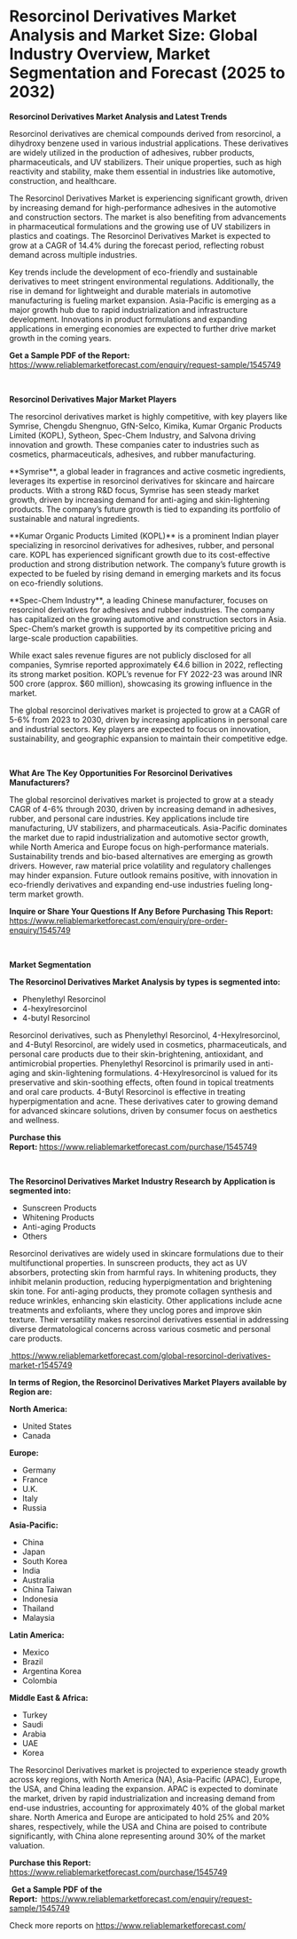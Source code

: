 <p><h1>Resorcinol Derivatives Market Analysis and Market Size: Global Industry Overview, Market Segmentation and Forecast (2025 to 2032)</h1></p><p><strong>Resorcinol Derivatives Market Analysis and Latest Trends</strong></p>
<p><p>Resorcinol derivatives are chemical compounds derived from resorcinol, a dihydroxy benzene used in various industrial applications. These derivatives are widely utilized in the production of adhesives, rubber products, pharmaceuticals, and UV stabilizers. Their unique properties, such as high reactivity and stability, make them essential in industries like automotive, construction, and healthcare.</p><p>The Resorcinol Derivatives Market is experiencing significant growth, driven by increasing demand for high-performance adhesives in the automotive and construction sectors. The market is also benefiting from advancements in pharmaceutical formulations and the growing use of UV stabilizers in plastics and coatings. The Resorcinol Derivatives Market is expected to grow at a CAGR of 14.4% during the forecast period, reflecting robust demand across multiple industries.</p><p>Key trends include the development of eco-friendly and sustainable derivatives to meet stringent environmental regulations. Additionally, the rise in demand for lightweight and durable materials in automotive manufacturing is fueling market expansion. Asia-Pacific is emerging as a major growth hub due to rapid industrialization and infrastructure development. Innovations in product formulations and expanding applications in emerging economies are expected to further drive market growth in the coming years.</p></p>
<p><strong>Get a Sample PDF of the Report:&nbsp;</strong> <a href="https://www.reliablemarketforecast.com/enquiry/request-sample/1545749?utm_campaign=2117&utm_medium=2&utm_source=Github&utm_content=ia&utm_term=26012025&utm_id=resorcinol-derivatives">https://www.reliablemarketforecast.com/enquiry/request-sample/1545749</a></p>
<p>&nbsp;</p>
<p><strong>Resorcinol Derivatives Major Market Players</strong></p>
<p><p>The resorcinol derivatives market is highly competitive, with key players like Symrise, Chengdu Shengnuo, GfN-Selco, Kimika, Kumar Organic Products Limited (KOPL), Sytheon, Spec-Chem Industry, and Salvona driving innovation and growth. These companies cater to industries such as cosmetics, pharmaceuticals, adhesives, and rubber manufacturing.</p><p>**Symrise**, a global leader in fragrances and active cosmetic ingredients, leverages its expertise in resorcinol derivatives for skincare and haircare products. With a strong R&D focus, Symrise has seen steady market growth, driven by increasing demand for anti-aging and skin-lightening products. The company’s future growth is tied to expanding its portfolio of sustainable and natural ingredients.</p><p>**Kumar Organic Products Limited (KOPL)** is a prominent Indian player specializing in resorcinol derivatives for adhesives, rubber, and personal care. KOPL has experienced significant growth due to its cost-effective production and strong distribution network. The company’s future growth is expected to be fueled by rising demand in emerging markets and its focus on eco-friendly solutions.</p><p>**Spec-Chem Industry**, a leading Chinese manufacturer, focuses on resorcinol derivatives for adhesives and rubber industries. The company has capitalized on the growing automotive and construction sectors in Asia. Spec-Chem’s market growth is supported by its competitive pricing and large-scale production capabilities.</p><p>While exact sales revenue figures are not publicly disclosed for all companies, Symrise reported approximately €4.6 billion in 2022, reflecting its strong market position. KOPL’s revenue for FY 2022-23 was around INR 500 crore (approx. $60 million), showcasing its growing influence in the market.</p><p>The global resorcinol derivatives market is projected to grow at a CAGR of 5-6% from 2023 to 2030, driven by increasing applications in personal care and industrial sectors. Key players are expected to focus on innovation, sustainability, and geographic expansion to maintain their competitive edge.</p></p>
<p>&nbsp;</p>
<p><strong>What Are The Key Opportunities For Resorcinol Derivatives Manufacturers?</strong></p>
<p><p>The global resorcinol derivatives market is projected to grow at a steady CAGR of 4-6% through 2030, driven by increasing demand in adhesives, rubber, and personal care industries. Key applications include tire manufacturing, UV stabilizers, and pharmaceuticals. Asia-Pacific dominates the market due to rapid industrialization and automotive sector growth, while North America and Europe focus on high-performance materials. Sustainability trends and bio-based alternatives are emerging as growth drivers. However, raw material price volatility and regulatory challenges may hinder expansion. Future outlook remains positive, with innovation in eco-friendly derivatives and expanding end-use industries fueling long-term market growth.</p></p>
<p><strong>Inquire or Share Your Questions If Any Before Purchasing This Report:</strong> <a href="https://www.reliablemarketforecast.com/enquiry/pre-order-enquiry/1545749?utm_campaign=2117&utm_medium=2&utm_source=Github&utm_content=ia&utm_term=26012025&utm_id=resorcinol-derivatives">https://www.reliablemarketforecast.com/enquiry/pre-order-enquiry/1545749</a></p>
<p>&nbsp;</p>
<p><strong>Market Segmentation</strong></p>
<p><strong>The Resorcinol Derivatives Market Analysis by types is segmented into:</strong></p>
<p><ul><li>Phenylethyl Resorcinol</li><li>4-hexylresorcinol</li><li>4-butyl Resorcinol</li></ul></p>
<p><p>Resorcinol derivatives, such as Phenylethyl Resorcinol, 4-Hexylresorcinol, and 4-Butyl Resorcinol, are widely used in cosmetics, pharmaceuticals, and personal care products due to their skin-brightening, antioxidant, and antimicrobial properties. Phenylethyl Resorcinol is primarily used in anti-aging and skin-lightening formulations. 4-Hexylresorcinol is valued for its preservative and skin-soothing effects, often found in topical treatments and oral care products. 4-Butyl Resorcinol is effective in treating hyperpigmentation and acne. These derivatives cater to growing demand for advanced skincare solutions, driven by consumer focus on aesthetics and wellness.</p></p>
<p><strong>Purchase this Report:&nbsp;</strong><a href="https://www.reliablemarketforecast.com/purchase/1545749?utm_campaign=2117&utm_medium=2&utm_source=Github&utm_content=ia&utm_term=26012025&utm_id=resorcinol-derivatives">https://www.reliablemarketforecast.com/purchase/1545749</a></p>
<p>&nbsp;</p>
<p><strong>The Resorcinol Derivatives Market Industry Research by Application is segmented into:</strong></p>
<p><ul><li>Sunscreen Products</li><li>Whitening Products</li><li>Anti-aging Products</li><li>Others</li></ul></p>
<p><p>Resorcinol derivatives are widely used in skincare formulations due to their multifunctional properties. In sunscreen products, they act as UV absorbers, protecting skin from harmful rays. In whitening products, they inhibit melanin production, reducing hyperpigmentation and brightening skin tone. For anti-aging products, they promote collagen synthesis and reduce wrinkles, enhancing skin elasticity. Other applications include acne treatments and exfoliants, where they unclog pores and improve skin texture. Their versatility makes resorcinol derivatives essential in addressing diverse dermatological concerns across various cosmetic and personal care products.</p></p>
<p><a href="https://www.reliablemarketforecast.com/global-resorcinol-derivatives-market-r1545749?utm_campaign=2117&utm_medium=2&utm_source=Github&utm_content=ia&utm_term=26012025&utm_id=resorcinol-derivatives">&nbsp;https://www.reliablemarketforecast.com/global-resorcinol-derivatives-market-r1545749</a></p>
<p><strong>In terms of Region, the Resorcinol Derivatives Market Players available by Region are:</strong></p>
<p>
    <p> <strong> North America: </strong>
        <ul>
            <li>United States</li>
            <li>Canada</li>
        </ul>
        </p> 
    <p> <strong> Europe: </strong>
        <ul>
            <li>Germany</li>
            <li>France</li>
            <li>U.K.</li>
            <li>Italy</li>
            <li>Russia</li>
        </ul>
        </p> 
    <p> <strong> Asia-Pacific: </strong>
        <ul>
            <li>China</li>
            <li>Japan</li>
            <li>South Korea</li>
            <li>India</li>
            <li>Australia</li>
            <li>China Taiwan</li>
            <li>Indonesia</li>
            <li>Thailand</li>
            <li>Malaysia</li>
        </ul>
        </p> 
    <p> <strong> Latin America: </strong>
        <ul>
            <li>Mexico</li>
            <li>Brazil</li>
            <li>Argentina Korea</li>
            <li>Colombia</li>
        </ul>
        </p> 
    <p> <strong> Middle East & Africa: </strong>
        <ul>
            <li>Turkey</li>
            <li>Saudi</li>
            <li>Arabia</li>
            <li>UAE</li>
            <li>Korea</li>
        </ul>
    </p>
    </p>
<p><p>The Resorcinol Derivatives market is projected to experience steady growth across key regions, with North America (NA), Asia-Pacific (APAC), Europe, the USA, and China leading the expansion. APAC is expected to dominate the market, driven by rapid industrialization and increasing demand from end-use industries, accounting for approximately 40% of the global market share. North America and Europe are anticipated to hold 25% and 20% shares, respectively, while the USA and China are poised to contribute significantly, with China alone representing around 30% of the market valuation.</p></p>
<p><strong>Purchase this Report: </strong><a href="https://www.reliablemarketforecast.com/purchase/1545749?utm_campaign=2117&utm_medium=2&utm_source=Github&utm_content=ia&utm_term=26012025&utm_id=resorcinol-derivatives">https://www.reliablemarketforecast.com/purchase/1545749</a></p>
<p>&nbsp;<strong>Get a Sample PDF of the Report:&nbsp;&nbsp;</strong><a href="https://www.reliablemarketforecast.com/enquiry/request-sample/1545749?utm_campaign=2117&utm_medium=2&utm_source=Github&utm_content=ia&utm_term=26012025&utm_id=resorcinol-derivatives">https://www.reliablemarketforecast.com/enquiry/request-sample/1545749</a></p>
<p><strong></strong></p>
<p>Check more reports on <a href="https://www.reliablemarketforecast.com/?utm_campaign=2117&utm_medium=2&utm_source=Github&utm_content=ia&utm_term=26012025&utm_id=resorcinol-derivatives">https://www.reliablemarketforecast.com/</a></p>